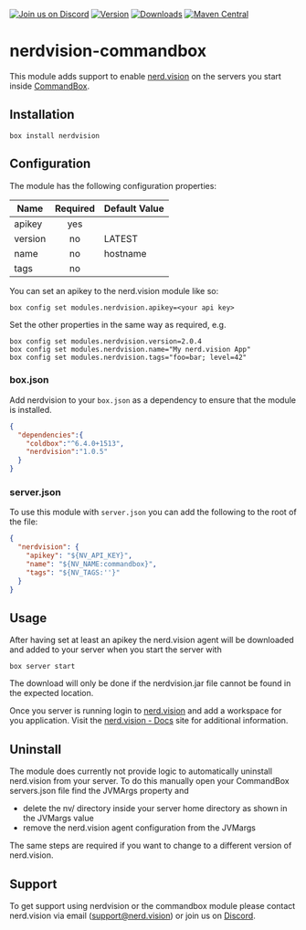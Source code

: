 [![Join us on Discord](https://img.shields.io/discord/588772895870943302?label=join%20us%20on%20discord&logo=discord&style=flat-square)](https://discord.gg/TxPG97U)
[![Version](https://www.forgebox.io/api/v1/entry/nerdvision/badges/version)](https://www.forgebox.io/view/nerdvision)
[![Downloads](https://www.forgebox.io/api/v1/entry/nerdvision/badges/downloads)](https://www.forgebox.io/view/nerdvision)
[![Maven Central](https://img.shields.io/maven-central/v/com.nerdvision/agent.svg?label=Maven%20Central&style=flat-square)](https://search.maven.org/search?q=g:%22com.nerdvision%22%20AND%20a:%22agent%22)
# nerdvision-commandbox

This module adds support to enable [nerd.vision](https://nerd.vision) on the servers you start inside [CommandBox](https://commandbox.ortusbooks.com).

## Installation

````
box install nerdvision
````

## Configuration

The module has the following configuration properties:

| Name   | Required | Default Value 
|--------|:--------:|:-------------|
| apikey | yes      |              |
| version| no       | LATEST       |
| name   | no       | hostname     |
| tags   | no       |              |

You can set an apikey to the nerd.vision module like so:

````
box config set modules.nerdvision.apikey=<your api key>
````

Set the other properties in the same way as required, e.g.

````
box config set modules.nerdvision.version=2.0.4
box config set modules.nerdvision.name="My nerd.vision App"
box config set modules.nerdvision.tags="foo=bar; level=42"
````

### box.json
Add nerdvision to your `box.json` as a dependency to ensure that the module is installed.

```json
{
  "dependencies":{
    "coldbox":"^6.4.0+1513",
    "nerdvision":"1.0.5"
  }
}
```

### server.json
To use this module with `server.json` you can add the following to the root of the file:

```json
{
  "nerdvision": {
    "apikey": "${NV_API_KEY}",
    "name": "${NV_NAME:commandbox}",
    "tags": "${NV_TAGS:''}"
  }
}
```

## Usage

After having set at least an apikey the nerd.vision agent will be downloaded and added to your server when you start the server with

````
box server start
````

The download will only be done if the nerdvision.jar file cannot be found in the expected location.

Once you server is running login to [nerd.vision](https://app.nerd.vision) and add a workspace for you application. Visit the [nerd.vision - Docs](https://docs.nerd.vision) site for additional information.

## Uninstall

The module does currently not provide logic to automatically uninstall nerd.vision from your server. To do this manually open your CommandBox servers.json file find the JVMArgs property and 
- delete the nv/ directory inside your server home directory as shown in the JVMargs value 
- remove the nerd.vision agent configuration from the JVMargs

The same steps are required if you want to change to a different version of nerd.vision. 

## Support

To get support using nerdvision or the commandbox module please contact nerd.vision via email (support@nerd.vision) or join us on [Discord](https://discord.gg/TxPG97U).

